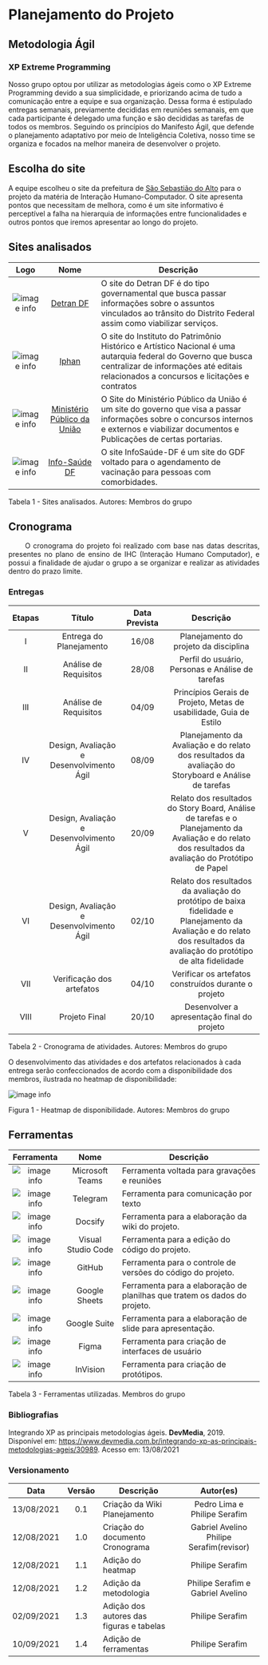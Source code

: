 
# Planejamento do Projeto

## Metodologia Ágil
### XP Extreme Programming

Nosso grupo optou por utilizar as metodologias ágeis como o XP Extreme Programming devido a sua simplicidade, e priorizando acima de tudo a comunicação entre a equipe e sua organização. Dessa forma é estipulado entregas semanais, previamente decididas em reuniões semanais, em que cada participante é delegado uma função e são decididas as tarefas de todos os membros. Seguindo os princípios do Manifesto Ágil, que defende o planejamento adaptativo por meio de Inteligência Coletiva, nosso time se organiza e focados na melhor maneira de desenvolver o projeto.

## Escolha do site
A equipe escolheu o site da prefeitura de [São Sebastião do Alto](http://ssalto.rj.gov.br) para o projeto da matéria de Interação Humano-Computador. O site apresenta pontos que necessitam de melhora, como é um site informativo é perceptível a falha na hierarquia de informações entre funcionalidades e outros pontos que iremos apresentar ao longo do projeto.

## Sites analisados

 |                          **Logo**                          |                      **Nome**                       | **Descrição**                                                                                                                                                                                           |
 | :--------------------------------------------------------: | :-------------------------------------------------: | ------------------------------------------------------------------------------------------------------------------------------------------------------------------------------------------------------- |
 | ![image info](../../assets/img/logo-detran.png ':size=50') |      [Detran DF](http://www.detran.df.gov.br)       | O site do Detran DF é do tipo governamental que busca passar informações sobre o  assuntos vinculados ao trânsito do Distrito Federal assim como viabilizar serviços.                                   |
 | ![image info](../../assets/img/logo-iphan.png ':size=200') |         [Iphan](http://portal.iphan.gov.br)         | O site do Instituto do Patrimônio Histórico e Artístico Nacional é uma autarquia federal do Governo que busca centralizar  de informações até editais relacionados a concursos e licitações e contratos |
 |  ![image info](../../assets/img/mpu-logo.jpg ':size=50')   | [Ministério Público da União](http://www.mpu.mp.br) | O Site do Ministério Público da União é um site do governo que visa a passar informações sobre o concursos internos e externos e viabilizar documentos e Publicações de certas portarias.               |
 |  ![image info](../../assets/img/infoSaude.jpg ':size=50')  |  [Info-Saúde DF](https://vacina.saude.df.gov.br/)   | O site InfoSaúde-DF é um site do GDF voltado para o agendamento de vacinação para pessoas com comorbidades.                                                                                             |
<figcaption>Tabela 1 - Sites analisados. Autores: Membros do grupo</figcaption>

## Cronograma

<p align = "justify"> &emsp;&emsp; O cronograma do projeto foi realizado com base nas datas descritas, presentes no plano de ensino de IHC (Interação Humano Computador), e possui a finalidade de ajudar o grupo a se organizar e realizar as atividades dentro do prazo limite.</p>

### Entregas
| Etapas |                  Título                  | Data Prevista |                                                                                Descrição                                                                                |
| :----: | :--------------------------------------: | :-----------: | :---------------------------------------------------------------------------------------------------------------------------------------------------------------------: |
|   I    |         Entrega do Planejamento          |     16/08     |                                                                 Planejamento do projeto  da disciplina                                                                  |
|   II   |          Análise de Requisitos           |     28/08     |                                                            Perfil do usuário, Personas e Análise de tarefas                                                             |
|  III   |          Análise de Requisitos           |     04/09     |                                                   Princípios Gerais de Projeto, Metas de usabilidade, Guia de Estilo                                                    |
|   IV   | Design, Avaliação e Desenvolvimento Ágil |     08/09     |                                  Planejamento da Avaliação e do relato dos resultados da avaliação do Storyboard e Análise de tarefas                                   |
|   V    | Design, Avaliação e Desenvolvimento Ágil |     20/09     |          Relato dos resultados do Story Board, Análise de tarefas e o Planejamento da Avaliação e do relato dos resultados da avaliação do Protótipo de Papel           |
|   VI   | Design, Avaliação e Desenvolvimento Ágil |     02/10     | Relato dos resultados da avaliação do protótipo de baixa fidelidade e Planejamento da Avaliação e do relato dos resultados da avaliação do protótipo de alta fidelidade |
|  VII   |        Verificação dos artefatos         |     04/10     |                                                          Verificar os artefatos construídos durante o projeto                                                           |
|  VIII  |              Projeto Final               |     20/10     |                                                               Desenvolver a apresentação final do projeto                                                               |

<figcaption>Tabela 2 - Cronograma de atividades. Autores: Membros do grupo</figcaption>

O desenvolvimento das atividades e dos artefatos relacionados à cada entrega serão confeccionados de acordo com a disponibilidade dos membros, ilustrada no heatmap de disponibilidade:

![image info](../..assets/img/../../../assets/img/heatmap.png 'size=50')
<figcaption>Figura 1 - Heatmap de disponibilidade. Autores: Membros do grupo </figcaption>

## Ferramentas

  |                            **Ferramenta**                             |      **Nome**      | **Descrição**                                                             |
  | :-------------------------------------------------------------------: | :----------------: | ------------------------------------------------------------------------- |
  | ![image info](../../assets/img/Microsoft_Office_Teams.png ':size=50') |  Microsoft Teams   | Ferramenta voltada para gravações e reuniões                              |
  |    ![image info](../../assets/img/telegram-logo-3.png ':size=50')     |      Telegram      | Ferramenta para comunicação por texto                                     |
  |        ![image info](../../assets/img/docsify.png ':size=50')         |      Docsify       | Ferramenta para a elaboração da wiki do projeto.                          |
  |         ![image info](../../assets/img/vscode.png ':size=50')         | Visual Studio Code | Ferramenta para a edição do código do projeto.                            |
  |         ![image info](../../assets/img/github.png ':size=50')         |       GitHub       | Ferramenta para o controle de versões do código do projeto.               |
  |         ![image info](../../assets/img/sheets.png ':size=50')         |   Google Sheets    | Ferramenta para a elaboração de planilhas que tratem os dados do projeto. |
  |      ![image info](../../assets/img/Gsuite-logo.png ':size=50')       |    Google Suite    | Ferramenta para a elaboração de slide para apresentação.                  |
  |         ![image info](../../assets/img/figma.png ':size=50')          |       Figma        | Ferramenta para criação de interfaces de usuário                          |
  |        ![image info](../../assets/img/invision.png ':size=50')        |      InVision      | Ferramenta para criação de protótipos.                                    |
<figcaption>Tabela 3 - Ferramentas utilizadas. Membros do grupo</figcaption>

### Bibliografias

  Integrando XP as principais metodologias ágeis. **DevMedia**, 2019.
  Disponível em: <https://www.devmedia.com.br/integrando-xp-as-principais-metodologias-ageis/30989>. 
  Acesso em: 13/08/2021

### Versionamento

 | **Data**   | **Versão** | **Descrição**                            |                **Autor(es)**                 |
 | ---------- | :--------: | ---------------------------------------- | :------------------------------------------: |
 | 13/08/2021 |    0.1     | Criação da Wiki Planejamento             |         Pedro Lima e Philipe Serafim         |
 | 12/08/2021 |    1.0     | Criação do documento Cronograma          | Gabriel Avelino</br>Philipe Serafim(revisor) |
 | 12/08/2021 |    1.1     | Adição do heatmap                        |               Philipe Serafim                |
 | 12/08/2021 |    1.2     | Adição da metodologia                    |      Philipe Serafim e Gabriel Avelino       |
 | 02/09/2021 |    1.3     | Adição dos autores das figuras e tabelas |               Philipe Serafim                |
 | 10/09/2021 |    1.4     | Adição de ferramentas                    |               Philipe Serafim                |
